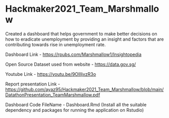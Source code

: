 # Hackmaker2021_Team_Marshmallow

Created a dashboard that helps government to make better decisions on how to eradicate unemployment by 
providing an insight and factors that are contributing towards rise in unemployment rate.

Dashboard Link - https://rpubs.com/Marshmallow1/Insightopedia

Open Source Dataset used from website - https://data.gov.sg/

Youtube Link - https://youtu.be/9OIlljvzR3o

Report presentation Link - https://github.com/ayaz95/Hackmaker2021_Team_Marshmallow/blob/main/DatathonPresentation_TeamMarshmallow.pdf

Dashboard Code FileName - Dashboard.Rmd
(Install all the suitable dependency and packages for running the application on Rstudio)

